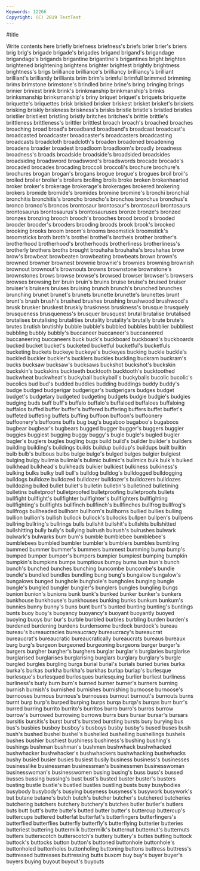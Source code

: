 ```yaml
---
Keywords: 12266
Copyright: (C) 2019 TestTest
---
```


#title

Write contents here
briefly briefness briefness's briefs brier brier's briers
brig brig's brigade brigade's brigades brigand brigand's brigandage brigandage's brigands
brigantine brigantine's brigantines bright brighten brightened brightening brightens brighter brightest
brightly brightness brightness's brigs brilliance brilliance's brilliancy brilliancy's brilliant brilliant's
brilliantly brilliants brim brim's brimful brimfull brimmed brimming brims brimstone
brimstone's brindled brine brine's bring bringing brings brinier briniest brink
brink's brinkmanship brinkmanship's brinks brinksmanship brinksmanship's briny briquet briquet's briquets
briquette briquette's briquettes brisk brisked brisker briskest brisket brisket's briskets
brisking briskly briskness briskness's brisks bristle bristle's bristled bristles bristlier
bristliest bristling bristly britches britches's brittle brittle's brittleness brittleness's brittler
brittlest broach broach's broached broaches broaching broad broad's broadband broadband's
broadcast broadcast's broadcasted broadcaster broadcaster's broadcasters broadcasting broadcasts broadcloth broadcloth's
broaden broadened broadening broadens broader broadest broadloom broadloom's broadly broadness
broadness's broads broadside broadside's broadsided broadsides broadsiding broadsword broadsword's broadswords
brocade brocade's brocaded brocades brocading broccoli broccoli's brochure brochure's brochures
brogan brogan's brogans brogue brogue's brogues broil broil's broiled broiler
broiler's broilers broiling broils broke broken brokenhearted broker broker's brokerage
brokerage's brokerages brokered brokering brokers bromide bromide's bromides bromine bromine's
bronchi bronchial bronchitis bronchitis's broncho broncho's bronchos bronchus bronchus's bronco
bronco's broncos brontosaur brontosaur's brontosauri brontosaurs brontosaurus brontosaurus's brontosauruses bronze
bronze's bronzed bronzes bronzing brooch brooch's brooches brood brood's brooded
brooder brooder's brooders brooding broods brook brook's brooked brooking brooks
broom broom's brooms broomstick broomstick's broomsticks broth broth's brothel brothel's
brothels brother brother's brotherhood brotherhood's brotherhoods brotherliness brotherliness's brotherly brothers
broths brought brouhaha brouhaha's brouhahas brow brow's browbeat browbeaten browbeating
browbeats brown brown's browned browner brownest brownie brownie's brownies browning
brownish brownout brownout's brownouts browns brownstone brownstone's brownstones brows browse
browse's browsed browser browser's browsers browses browsing brr bruin bruin's
bruins bruise bruise's bruised bruiser bruiser's bruisers bruises bruising brunch
brunch's brunched brunches brunching brunet brunet's brunets brunette brunette's brunettes
brunt brunt's brush brush's brushed brushes brushing brushwood brushwood's brusk
brusker bruskest bruskly bruskness bruskness's brusque brusquely brusqueness brusqueness's brusquer
brusquest brutal brutalise brutalised brutalises brutalising brutalities brutality brutality's brutally
brute brute's brutes brutish brutishly bubble bubble's bubbled bubbles bubblier
bubbliest bubbling bubbly bubbly's buccaneer buccaneer's buccaneered buccaneering buccaneers buck
buck's buckboard buckboard's buckboards bucked bucket bucket's bucketed bucketful bucketful's
bucketfuls bucketing buckets buckeye buckeye's buckeyes bucking buckle buckle's buckled
buckler buckler's bucklers buckles buckling buckram buckram's bucks bucksaw bucksaw's
bucksaws buckshot buckshot's buckskin buckskin's buckskins buckteeth bucktooth bucktooth's bucktoothed
buckwheat buckwheat's buckyball buckyball's buckyballs bucolic bucolic's bucolics bud bud's
budded buddies budding buddings buddy buddy's budge budged budgerigar budgerigar's
budgerigars budges budget budget's budgetary budgeted budgeting budgets budgie budgie's
budgies budging buds buff buff's buffalo buffalo's buffaloed buffaloes buffaloing
buffalos buffed buffer buffer's buffered buffering buffers buffet buffet's buffeted
buffeting buffets buffing buffoon buffoon's buffoonery buffoonery's buffoons buffs bug
bug's bugaboo bugaboo's bugaboos bugbear bugbear's bugbears bugged bugger bugger's
buggers buggier buggies buggiest bugging buggy buggy's bugle bugle's bugled
bugler bugler's buglers bugles bugling bugs build build's builder builder's
builders building building's buildings builds buildup buildup's buildups built builtin
bulb bulb's bulbous bulbs bulge bulge's bulged bulges bulgier bulgiest
bulging bulgy bulimia bulimia's bulimic bulimic's bulimics bulk bulk's bulked
bulkhead bulkhead's bulkheads bulkier bulkiest bulkiness bulkiness's bulking bulks bulky
bull bull's bulldog bulldog's bulldogged bulldogging bulldogs bulldoze bulldozed bulldozer
bulldozer's bulldozers bulldozes bulldozing bulled bullet bullet's bulletin bulletin's bulletined
bulletining bulletins bulletproof bulletproofed bulletproofing bulletproofs bullets bullfight bullfight's bullfighter
bullfighter's bullfighters bullfighting bullfighting's bullfights bullfinch bullfinch's bullfinches bullfrog bullfrog's
bullfrogs bullheaded bullhorn bullhorn's bullhorns bullied bullies bulling bullion bullion's
bullish bullock bullock's bullocks bullpen bullpen's bullpens bullring bullring's bullrings
bulls bullshit bullshit's bullshits bullshitted bullshitting bully bully's bullying bulrush
bulrush's bulrushes bulwark bulwark's bulwarks bum bum's bumble bumblebee bumblebee's
bumblebees bumbled bumbler bumbler's bumblers bumbles bumbling bummed bummer bummer's
bummers bummest bumming bump bump's bumped bumper bumper's bumpers bumpier
bumpiest bumping bumpkin bumpkin's bumpkins bumps bumptious bumpy bums bun
bun's bunch bunch's bunched bunches bunching buncombe buncombe's bundle bundle's
bundled bundles bundling bung bung's bungalow bungalow's bungalows bunged bunghole
bunghole's bungholes bunging bungle bungle's bungled bungler bungler's bunglers bungles
bungling bungs bunion bunion's bunions bunk bunk's bunked bunker bunker's
bunkers bunkhouse bunkhouse's bunkhouses bunking bunks bunkum bunkum's bunnies bunny
bunny's buns bunt bunt's bunted bunting bunting's buntings bunts buoy
buoy's buoyancy buoyancy's buoyant buoyantly buoyed buoying buoys bur bur's
burble burbled burbles burbling burden burden's burdened burdening burdens burdensome
burdock burdock's bureau bureau's bureaucracies bureaucracy bureaucracy's bureaucrat bureaucrat's bureaucratic
bureaucratically bureaucrats bureaus bureaux burg burg's burgeon burgeoned burgeoning burgeons
burger burger's burgers burgher burgher's burghers burglar burglar's burglaries burglarise
burglarised burglarises burglarising burglars burglary burglary's burgle burgled burgles burgling
burgs burial burial's burials buried buries burka burka's burkas burkha
burkha's burkhas burlap burlap's burlesque burlesque's burlesqued burlesques burlesquing burlier
burliest burliness burliness's burly burn burn's burned burner burner's burners
burning burnish burnish's burnished burnishes burnishing burnoose burnoose's burnooses burnous
burnous's burnouses burnout burnout's burnouts burns burnt burp burp's burped
burping burps burqa burqa's burqas burr burr's burred burring burrito
burrito's burritos burro burro's burros burrow burrow's burrowed burrowing burrows
burrs burs bursar bursar's bursars bursitis bursitis's burst burst's bursted
bursting bursts bury burying bus bus's busbies busboy busboy's busboys
busby busby's bused buses bush bush's bushed bushel bushel's bushelled
bushelling bushellings bushels bushes bushier bushiest bushiness bushiness's bushing bushing's
bushings bushman bushman's bushmen bushwhack bushwhacked bushwhacker bushwhacker's bushwhackers bushwhacking
bushwhacks bushy busied busier busies busiest busily business business's businesses
businesslike businessman businessman's businessmen businesswoman businesswoman's businesswomen busing busing's buss
buss's bussed busses bussing bussing's bust bust's busted buster buster's
busters busting bustle bustle's bustled bustles bustling busts busy busybodies
busybody busybody's busying busyness busyness's busywork busywork's but butane butane's
butch butch's butcher butcher's butchered butcheries butchering butchers butchery butchery's
butches butler butler's butlers buts butt butt's butte butte's butted
butter butter's buttercup buttercup's buttercups buttered butterfat butterfat's butterfingers butterfingers's
butterflied butterflies butterfly butterfly's butterflying butterier butteries butteriest buttering buttermilk
buttermilk's butternut butternut's butternuts butters butterscotch butterscotch's buttery buttery's buttes
butting buttock buttock's buttocks button button's buttoned buttonhole buttonhole's buttonholed
buttonholes buttonholing buttoning buttons buttress buttress's buttressed buttresses buttressing butts
buxom buy buy's buyer buyer's buyers buying buyout buyout's buyouts

